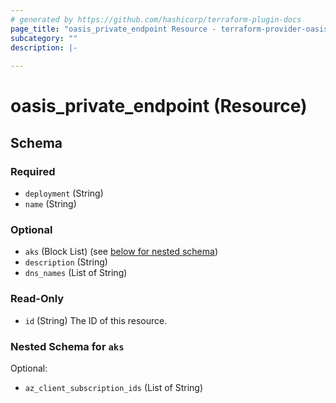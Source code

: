 ```yaml
---
# generated by https://github.com/hashicorp/terraform-plugin-docs
page_title: "oasis_private_endpoint Resource - terraform-provider-oasis"
subcategory: ""
description: |-
  
---
```


# oasis_private_endpoint (Resource)





<!-- schema generated by tfplugindocs -->
## Schema

### Required

- `deployment` (String)
- `name` (String)

### Optional

- `aks` (Block List) (see [below for nested schema](#nestedblock--aks))
- `description` (String)
- `dns_names` (List of String)

### Read-Only

- `id` (String) The ID of this resource.

<a id="nestedblock--aks"></a>
### Nested Schema for `aks`

Optional:

- `az_client_subscription_ids` (List of String)


